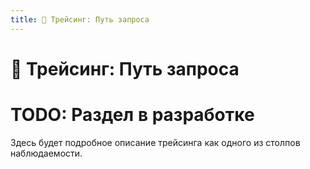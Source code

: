 ```yaml
---
title: 🔀 Трейсинг: Путь запроса
---
```


# 🔀 Трейсинг: Путь запроса

# TODO: Раздел в разработке

Здесь будет подробное описание трейсинга как одного из столпов наблюдаемости.
